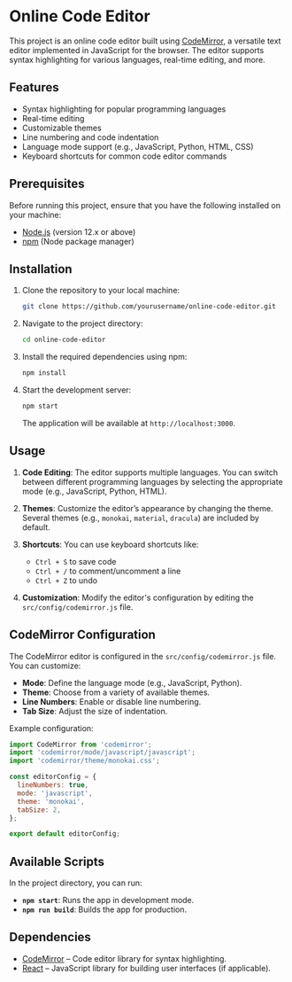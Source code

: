 # Online Code Editor

This project is an online code editor built using [CodeMirror](https://codemirror.net/), a versatile text editor implemented in JavaScript for the browser. The editor supports syntax highlighting for various languages, real-time editing, and more.

## Features

- Syntax highlighting for popular programming languages
- Real-time editing
- Customizable themes
- Line numbering and code indentation
- Language mode support (e.g., JavaScript, Python, HTML, CSS)
- Keyboard shortcuts for common code editor commands

## Prerequisites

Before running this project, ensure that you have the following installed on your machine:

- [Node.js](https://nodejs.org/) (version 12.x or above)
- [npm](https://www.npmjs.com/) (Node package manager)

## Installation

1. Clone the repository to your local machine:

   ```bash
   git clone https://github.com/yourusername/online-code-editor.git
   ```

2. Navigate to the project directory:

   ```bash
   cd online-code-editor
   ```

3. Install the required dependencies using npm:

   ```bash
   npm install
   ```

4. Start the development server:

   ```bash
   npm start
   ```

   The application will be available at `http://localhost:3000`.

## Usage

1. **Code Editing**: The editor supports multiple languages. You can switch between different programming languages by selecting the appropriate mode (e.g., JavaScript, Python, HTML).
   
2. **Themes**: Customize the editor’s appearance by changing the theme. Several themes (e.g., `monokai`, `material`, `dracula`) are included by default.

3. **Shortcuts**: You can use keyboard shortcuts like:

   - `Ctrl + S` to save code
   - `Ctrl + /` to comment/uncomment a line
   - `Ctrl + Z` to undo
   
4. **Customization**: Modify the editor's configuration by editing the `src/config/codemirror.js` file.

## CodeMirror Configuration

The CodeMirror editor is configured in the `src/config/codemirror.js` file. You can customize:

- **Mode**: Define the language mode (e.g., JavaScript, Python).
- **Theme**: Choose from a variety of available themes.
- **Line Numbers**: Enable or disable line numbering.
- **Tab Size**: Adjust the size of indentation.

Example configuration:

```javascript
import CodeMirror from 'codemirror';
import 'codemirror/mode/javascript/javascript';
import 'codemirror/theme/monokai.css';

const editorConfig = {
  lineNumbers: true,
  mode: 'javascript',
  theme: 'monokai',
  tabSize: 2,
};

export default editorConfig;
```

## Available Scripts

In the project directory, you can run:

- **`npm start`**: Runs the app in development mode.
- **`npm run build`**: Builds the app for production.

## Dependencies

- [CodeMirror](https://codemirror.net/) – Code editor library for syntax highlighting.
- [React](https://reactjs.org/) – JavaScript library for building user interfaces (if applicable).
